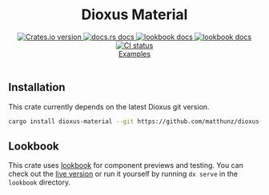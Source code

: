 <div align="center">
<h1>Dioxus Material</h1>
 <a href="https://crates.io/crates/dioxus-material">
    <img src="https://img.shields.io/crates/v/dioxus-material?style=flat-square"
    alt="Crates.io version" />
  </a>
  <a href="https://docs.rs/dioxus-material/latest/dioxus_material/">
    <img src="https://img.shields.io/badge/docs-stable-blue.svg?style=flat-square"
      alt="docs.rs docs" />
  </a>
  <a href="https://dioxus-material.netlify.app/dioxus_material/">
    <img src="https://img.shields.io/badge/docs-nightly-blue.svg?style=flat-square"
      alt="lookbook docs" />
  </a>
  <a href="https://matthunz.github.io/">
    <img src="https://img.shields.io/badge/lookbook%20%F0%9F%91%80-purple"
      alt="lookbook docs" />
  </a>
   <a href="https://github.com/matthunz/dioxus-material/actions">
    <img src="https://github.com/matthunz/dioxus-material/actions/workflows/ci.yml/badge.svg"
      alt="CI status" />
  </a>
</div>

<div align="center">
 <a href="https://github.com/matthunz/dioxus-spring/tree/main/examples">Examples</a>
</div>

<br>

## Installation
This crate currently depends on the latest Dioxus git version.

```sh
cargo install dioxus-material --git https://github.com/matthunz/dioxus-material
```

## Lookbook
This crate uses [lookbook](https://github.com/matthunz/lookbook) for component previews and testing.
You can check out the [live version](https://dioxus-material.netlify.app/dioxus_material/)
or run it yourself by running `dx serve` in the `lookbook` directory.
